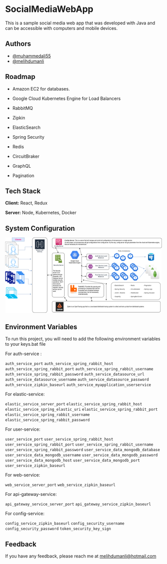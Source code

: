 
# SocialMediaWebApp

This is a sample social media web app that was developed with Java and can be accessible with computers and mobile devices.


## Authors

- [@muhammedali55](https://github.com/muhammedali55)
- [@melihdumanli](https://www.github.com/melihdumanli)


## Roadmap

- Amazon EC2 for databases.
- Google Cloud Kubernetes Engine for Load Balancers 

- RabbitMQ
- Zipkin
- ElasticSearch
- Spring Security
- Redis
- CircuitBraker
- GraphQL
- Pagination


## Tech Stack

**Client:** React, Redux

**Server:** Node, Kubernetes, Docker


## System Configuration

![App Screenshot](https://github.com/melihdumanli/SocialMedia/blob/master/System%20Configuration.png)


## Environment Variables

To run this project, you will need to add the following environment variables to your keys.bat file

For auth-service :

`auth_service_port`
`auth_service_spring_rabbit_host`
`auth_service_spring_rabbit_port`
`auth_service_spring_rabbit_username`
`auth_service_spring_rabbit_password`
`auth_service_datasource_url`
`auth_service_datasource_username`
`auth_service_datasource_password`
`auth_service_zipkin_baseurl`
`auth_service_myapplication_userservice`

For elastic-service:

`elastic_service_server_port`
`elastic_service_spring_rabbit_host`
`elastic_service_spring_elastic_uri`
`elastic_service_spring_rabbit_port`
`elastic_service_spring_rabbit_username`
`elastic_service_spring_rabbit_password`

For user-service:

`user_service_port`
`user_service_spring_rabbit_host`
`user_service_spring_rabbit_port`
`user_service_spring_rabbit_username`
`user_service_spring_rabbit_password`
`user_service_data_mongodb_database`
`user_service_data_mongodb_username`
`user_service_data_mongodb_password`
`user_service_data_mongodb_host`
`user_service_data_mongodb_port`
`user_service_zipkin_baseurl`

For web-service:

`web_service_server_port`
`web_service_zipkin_baseurl`

For api-gateway-service:

`api_gateway_service_server_port`
`api_gateway_service_zipkin_baseurl`

For config-service:

`config_service_zipkin_baseurl`
`config_security_username`
`config_security_password`
`token_security_key_sign`


## Feedback

If you have any feedback, please reach me at melihdumanli@hotmail.com

